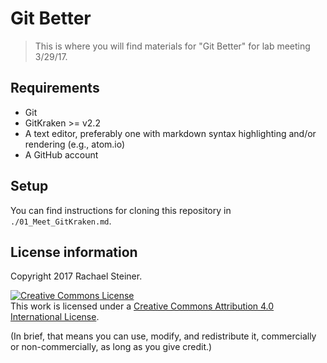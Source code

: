 # Git Better

>This is where you will find materials for "Git Better" for lab meeting 3/29/17.

## Requirements

* Git
* GitKraken >= v2.2
* A text editor, preferably one with markdown syntax highlighting and/or rendering (e.g., atom.io)
* A GitHub account

## Setup

You can find instructions for cloning this repository in `./01_Meet_GitKraken.md`.

## License information

Copyright 2017 Rachael Steiner.

<a rel="license" href="http://creativecommons.org/licenses/by/4.0/"><img
alt="Creative Commons License" style="border-width:0"
src="https://i.creativecommons.org/l/by/4.0/88x31.png" /></a><br />This work is
licensed under a <a rel="license"
href="http://creativecommons.org/licenses/by/4.0/">Creative Commons Attribution
4.0 International License</a>.

(In brief, that means you can use, modify, and redistribute it, commercially or
non-commercially, as long as you give credit.)
